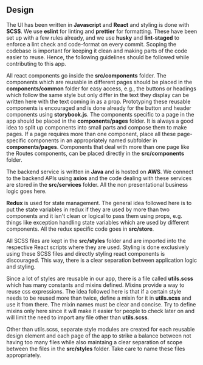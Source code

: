 ## Design

The UI has been written in **Javascript** and **React** and styling is done with **SCSS**. We use **eslint** for linting and **prettier** for formatting. These have been set up with a few rules already, and we use **husky** and **lint-staged** to enforce a lint check and code-format on every commit. Scoping the codebase is important for keeping it clean and making parts of the code easier to reuse. Hence, the following guidelines should be followed while contributing to this app.

All react components go inside the **src/components** folder. The components which are reusable in different pages should be placed in the **components/common** folder for easy access, e.g., the buttons or headings which follow the same style but only differ in the text they display can be written here with the text coming in as a prop. Prototyping these reusable components is encouraged and is done already for the button and header components using **storybook.js**. The components specific to a page in the app should be placed in the **components/pages** folder. It is always a good idea to split up components into small parts and compose them to make pages. If a page requires more than one component, place all these page-specific components in an appropriately named subfolder in **components/pages**. Components that deal with more than one page like the Routes components, can be placed directly in the **src/components** folder.

The backend service is written in **Java** and is hosted on **AWS**. We connect to the backend APIs using **axios** and the code dealing with these services are stored in the **src/services** folder. All the non presentational business logic goes here.

**Redux** is used for state management. The general idea followed here is to put the state variables in redux if they are used by more than two components and it isn't clean or logical to pass them using props, e.g. things like exception handling state variables which are used by different components. All the redux specific code goes in **src/store**.

All SCSS files are kept in the **src/styles** folder and are imported into the respective React scripts where they are used. Styling is done exclusively using these SCSS files and directly styling react components is discouraged. This way, there is a clear separation between application logic and styling.

Since a lot of styles are reusable in our app, there is a file called **utils.scss** which has many constants and mixins defined. Mixins provide a way to reuse css expressions. The idea followed here is that if a certain style needs to be reused more than twice, define a mixin for it in **utils.scss** and use it from there. The mixin names must be clear and concise. Try to define mixins only here since it will make it easier for people to check later on and will limit the need to import any file other than **utils.scss**.

Other than utils.scss, separate style modules are created for each reusable design element and each page of the app to strike a balance between not having too many files while also maintaing a clear separation of scope between the files in the **src/styles** folder. Take care to name these files appropriately.
